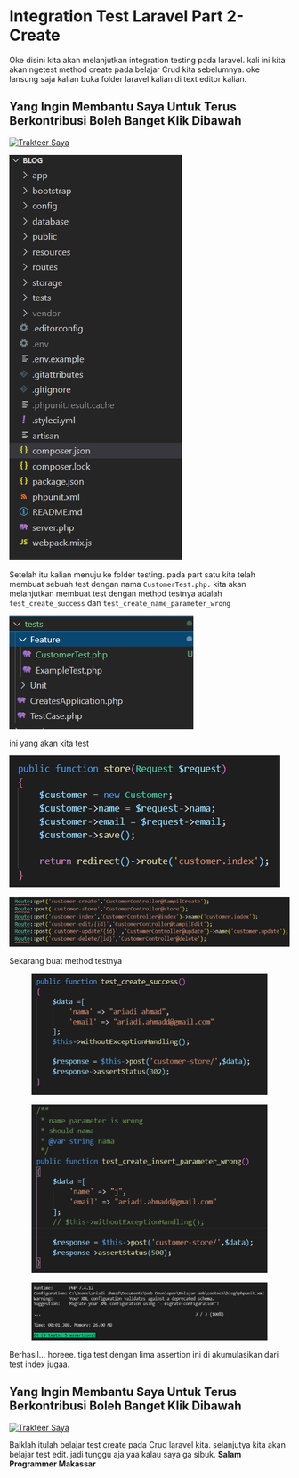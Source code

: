 # Integration Test Laravel Part 2-Create

Oke disini kita akan melanjutkan integration testing pada laravel. kali ini kita akan ngetest method create pada belajar Crud kita sebelumnya. oke lansung saja kalian buka folder laravel kalian di text editor kalian.

## Yang Ingin Membantu Saya Untuk Terus Berkontribusi Boleh Banget Klik Dibawa**h** <a href="#id-9a3c" id="id-9a3c"></a>

[![Trakteer Saya](https://cdn.trakteer.id/images/embed/trbtn-red-5.png)](https://trakteer.id/ariadi-ahmad-28xqo/tip)

![](<../.gitbook/assets/image (39).png>)

Setelah itu kalian menuju ke folder testing. pada part satu kita telah membuat sebuah test dengan nama `CustomerTest.php.` kita akan melanjutkan membuat test dengan method testnya adalah `test_create_success` dan `test_create_name_parameter_wrong`

![](<../.gitbook/assets/image (36).png>)

ini yang akan kita test

![](<../.gitbook/assets/image (9) (1).png>)

![](<../.gitbook/assets/image (54).png>)

Sekarang buat method testnya

<figure><img src="../.gitbook/assets/image (90).png" alt=""><figcaption></figcaption></figure>

<figure><img src="../.gitbook/assets/image (13).png" alt=""><figcaption></figcaption></figure>

<figure><img src="../.gitbook/assets/image (55).png" alt=""><figcaption></figcaption></figure>

Berhasil… horeee. tiga test dengan lima assertion ini di akumulasikan dari test index jugaa.

## Yang Ingin Membantu Saya Untuk Terus Berkontribusi Boleh Banget Klik Dibawa**h** <a href="#id-9a3c" id="id-9a3c"></a>

[![Trakteer Saya](https://cdn.trakteer.id/images/embed/trbtn-red-5.png)](https://trakteer.id/ariadi-ahmad-28xqo/tip)

Baiklah itulah belajar test create pada Crud laravel kita. selanjutya kita akan belajar test edit. jadi tunggu aja yaa kalau saya ga sibuk. **Salam Programmer Makassar**
